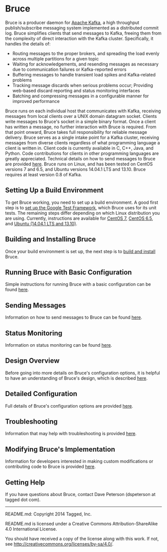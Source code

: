 # Bruce

Bruce is a producer daemon for [Apache Kafka](http://kafka.apache.org), a
high throughput publish/subscribe messaging system implemented as a distributed
commit log.  Bruce simplifies clients that send messages to Kafka, freeing them
from the complexity of direct interaction with the Kafka cluster.
Specifically, it handles the details of:

* Routing messages to the proper brokers, and spreading the load evenly across
  multiple partitions for a given topic
* Waiting for acknowledgements, and resending messages as necessary due to
  communication failures or Kafka-reported errors
* Buffering messages to handle transient load spikes and Kafka-related problems
* Tracking message discards when serious problems occur; Providing web-based
  discard reporting and status monitoring interfaces
* Batching and compressing messages in a configurable manner for improved
  performance

Bruce runs on each individual host that communicates with Kafka, receiving
messages from local clients over a UNIX domain datagram socket.  Clients write
messages to Bruce's socket in a simple binary format.  Once a client has
written a message, no further interaction with Bruce is required.  From that
point onward, Bruce takes full responsibility for reliable message delivery.
Bruce serves as a single intake point for a Kafka cluster, receiving messages
from diverse clients regardless of what programming language a client is
written in.  Client code is currently available in C, C++, Java, and Python.
Code contributions for clients in other programming languages are greatly
appreciated.  Technical details on how to send messages to Bruce are provided
[here](https://github.com/tagged/bruce/blob/master/doc/sending_messages.md).
Bruce runs on Linux, and has been tested on CentOS versions 7 and 6.5, and
Ubuntu versions 14.04.1 LTS and 13.10.  Bruce requires at least version 0.8 of
Kafka.

## Setting Up a Build Environment

To get Bruce working, you need to set up a build environment.  A good first
step is to
[set up the Google Test Framework](https://github.com/tagged/bruce/blob/master/doc/gtest.md),
which Bruce uses for its unit tests.  The remaining steps differ depending on
which Linux distribution you are using.  Currently, instructions are available
for
[CentOS 7](https://github.com/tagged/bruce/blob/master/doc/centos_7_env.md),
[CentOS 6.5](https://github.com/tagged/bruce/blob/master/doc/centos_6_5_env.md),
and [Ubuntu (14.04.1 LTS and 13.10)](https://github.com/tagged/bruce/blob/master/doc/ubuntu_14_and_13_env.md).

## Building and Installing Bruce

Once your build environment is set up, the next step is to
[build and install](https://github.com/tagged/bruce/blob/master/doc/build_install.md)
Bruce.

## Running Bruce with Basic Configuration

Simple instructions for running Bruce with a basic configuration can be found
[here](https://github.com/tagged/bruce/blob/master/doc/basic_config.md).

## Sending Messages

Information on how to send messages to Bruce can be found
[here](https://github.com/tagged/bruce/blob/master/doc/sending_messages.md).

## Status Monitoring

Information on status monitoring can be found
[here](https://github.com/tagged/bruce/blob/master/doc/status_monitoring.md).

## Design Overview

Before going into more details on Bruce's configuration options, it is helpful
to have an understanding of Bruce's design, which is described
[here](https://github.com/tagged/bruce/blob/master/doc/design.md).

## Detailed Configuration

Full details of Bruce's configuration options are provided
[here](https://github.com/tagged/bruce/blob/master/doc/detailed_config.md).

## Troubleshooting

Information that may help with troubleshooting is provided
[here](https://github.com/tagged/bruce/blob/master/doc/troubleshooting.md).

## Modifying Bruce's Implementation

Information for developers interested in making custom modifications or
contributing code to Bruce is provided
[here](https://github.com/tagged/bruce/blob/master/doc/dev_info.md).

## Getting Help

If you have questions about Bruce, contact Dave Peterson
(dspeterson at tagged dot com).

-----

README.md: Copyright 2014 Tagged, Inc.

README.md is licensed under a Creative Commons Attribution-ShareAlike 4.0
International License.

You should have received a copy of the license along with this work. If not,
see <http://creativecommons.org/licenses/by-sa/4.0/>.
